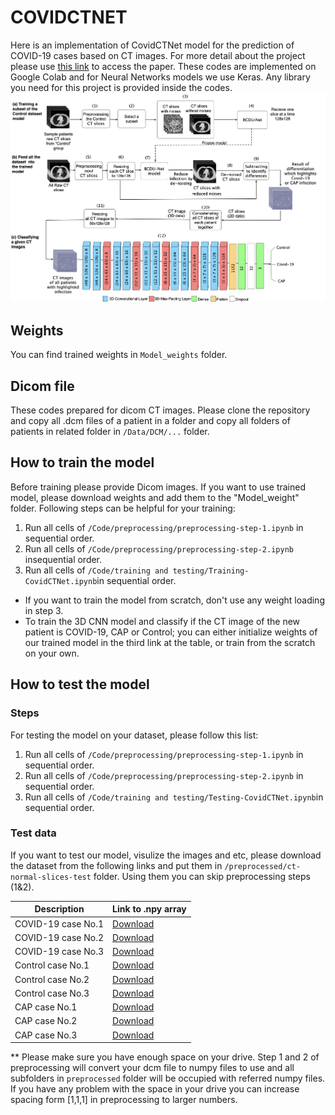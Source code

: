 # COVIDCTNET

Here is an implementation of CovidCTNet model for the prediction of COVID-19 cases based on CT images. 
For more detail about the project please use [this link](https://arxiv.org/abs/2009.05096) to access the paper.
These codes are implemented on Google Colab and for Neural Networks models we use Keras. Any library you need for this
project is provided inside the codes.
![Pipeline](/images/image_2020-04-26_14-48-21.png)

## Weights
You can find trained weights in `Model_weights` folder.

## Dicom file

These codes prepared for dicom CT images. Please clone the repository and copy all .dcm files of a patient in a folder and copy all folders of patients
in related folder in `/Data/DCM/...` folder.



## How to train the model
Before training please provide Dicom images. If you want to use trained model, please download weights and add them to the "Model_weight" folder.
Following steps can be helpful for your training:
1.  Run all cells of `/Code/preprocessing/preprocessing-step-1.ipynb` in sequential order.
2.  Run all cells of `/Code/preprocessing/preprocessing-step-2.ipynb` insequential order.
3.  Run all cells of `/Code/training and testing/Training-CovidCTNet.ipynb`in sequential order.

* If you want to train the model from scratch, don't use any weight loading in step 3.
* To train the 3D CNN model and classify if the CT image of the new patient is COVID-19, CAP or Control; you can either initialize weights of our trained model in the third link at the table, or train from the scratch on your own.

## How to test the model
### Steps
For testing the model on your dataset, please follow this list:
1.  Run all cells of `/Code/preprocessing/preprocessing-step-1.ipynb` in sequential order.
2.  Run all cells of `/Code/preprocessing/preprocessing-step-2.ipynb` in sequential order.
3.  Run all cells of `/Code/training and testing/Testing-CovidCTNet.ipynb`in sequential order.

### Test data
If you want to test our model, visulize the images and etc, please download the dataset from the following links and put them in `/preprocessed/ct-normal-slices-test` folder. Using them you can skip preprocessing steps (1&2).

| Description | Link to .npy array |
| ------ | ------ |
| COVID-19 case No.1| [Download](https://drive.google.com/file/d/1-AP07TKRAqQbd9EnYJgU3FZykjgztNeW/view?usp=sharing) |
| COVID-19 case No.2| [Download](https://drive.google.com/file/d/1-HLUScpgGFi5lL-NJ4JI_OKgqwa8UsCl/view?usp=sharing) |
| COVID-19 case No.3| [Download](https://drive.google.com/file/d/1-KyXYh8Y-r6__fNECOTZV9drhTJuOwT-/view?usp=sharing) |
| Control case No.1| [Download](https://drive.google.com/file/d/10YTyUdOmIuIPq1W0OI1qB9cBr_uHJVMZ/view?usp=sharing) |
| Control case No.2| [Download](https://drive.google.com/file/d/10Zj_6F6tY86mtivNCGbUHQUP07x5-_EH/view?usp=sharing) |
| Control case No.3| [Download](https://drive.google.com/file/d/10ct3YQAyNWr0fLdFZp6QElaOFR4z1XgR/view?usp=sharing) |
| CAP case No.1| [Download](https://drive.google.com/file/d/11QBndF4aHwrJRZeC8HxmRk1hzODvBiOz/view?usp=sharing) |
| CAP case No.2| [Download](https://drive.google.com/file/d/11Twu7LyWmPbELhHRptm50Eq7lHbKEYKA/view?usp=sharing) |
| CAP case No.3| [Download](https://drive.google.com/file/d/11WYfgEFuWaIrWpjpEbzFvRntmmJ8zId5/view?usp=sharing) |


** Please make sure you have enough space on your drive. Step 1 and 2 of preprocessing will convert your dcm file to numpy files to use and
all subfolders in `preprocessed` folder will be occupied with referred numpy files. If you have any problem with the space in your drive you can increase spacing
form [1,1,1] in preprocessing to larger numbers.
